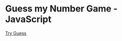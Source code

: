 # Guess my Number Game - JavaScript

[Try Guess](https://guessgame-js.netlify.app/)

[![]()](https://guessgame-js.netlify.app/)


